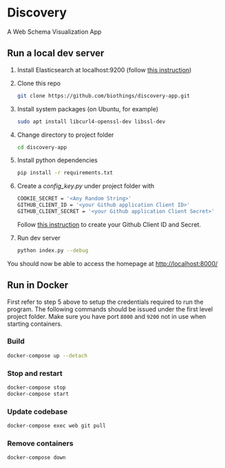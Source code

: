 # Discovery

A Web Schema Visualization App

## Run a local dev server

 1. Install Elasticsearch at localhost:9200 (follow [this instruction](https://www.elastic.co/guide/en/elasticsearch/reference/current/_installation.html))

 2. Clone this repo

    ```bash
    git clone https://github.com/biothings/discovery-app.git
    ```

 3. Install system packages (on Ubuntu, for example)

    ```bash
    sudo apt install libcurl4-openssl-dev libssl-dev
    ```

 4. Change directory to project folder

    ```bash
    cd discovery-app
    ```

 5. Install python dependencies

    ```bash
    pip install -r requirements.txt
    ```

 6. Create a *config_key.py* under project folder with

    ```bash
    COOKIE_SECRET = '<Any Random String>'
    GITHUB_CLIENT_ID = '<your Github application Client ID>'
    GITHUB_CLIENT_SECRET = '<your Github application Client Secret>'
    ```

    Follow [this instruction](https://developer.github.com/apps/building-oauth-apps/creating-an-oauth-app/) to create your Github Client ID and Secret.

 7. Run dev server

    ```bash
    python index.py --debug
    ```

You should now be able to access the homepage at <http://localhost:8000/>

## Run in Docker

First refer to step 5 above to setup the credentials required to run the program.
The following commands should be issued under the first level project folder.
Make sure you have port `8000` and `9200` not in use when starting containers.

### Build

```bash
docker-compose up --detach
```

### Stop and restart

```bash
docker-compose stop
docker-compose start
```

### Update codebase

```bash
docker-compose exec web git pull
```

### Remove containers

```bash
docker-compose down
```
